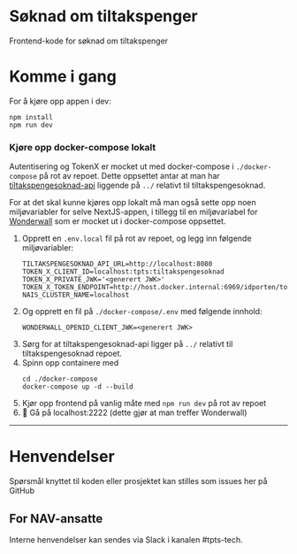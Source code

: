 # Søknad om tiltakspenger

Frontend-kode for søknad om tiltakspenger

# Komme i gang

For å kjøre opp appen i dev:

```
npm install
npm run dev
```

### Kjøre opp docker-compose lokalt

Autentisering og TokenX er mocket ut med docker-compose i `./docker-compose` på rot av repoet. 
Dette oppsettet antar at man har [tiltakspengesoknad-api](https://github.com/navikt/tiltakspengesoknad-api)
liggende på `../` relativt til tiltakspengesoknad.

For at det skal kunne kjøres opp lokalt må man også sette opp noen miljøvariabler for selve NextJS-appen, i tillegg til en
miljøvariabel for [Wonderwall](https://github.com/nais/wonderwall) som er mocket ut i docker-compose oppsettet.

1. Opprett en `.env.local` fil på rot av repoet, og legg inn følgende miljøvariabler:
    ```
    TILTAKSPENGESOKNAD_API_URL=http://localhost:8080
    TOKEN_X_CLIENT_ID=localhost:tpts:tiltakspengesoknad
    TOKEN_X_PRIVATE_JWK='<generert JWK>'
    TOKEN_X_TOKEN_ENDPOINT=http://host.docker.internal:6969/idporten/token
    NAIS_CLUSTER_NAME=localhost
    ```
2. Og opprett en fil på `./docker-compose/.env` med følgende innhold:
    ```
    WONDERWALL_OPENID_CLIENT_JWK=<generert JWK>
    ```
3. Sørg for at tiltakspengesoknad-api ligger på `../` relativt til tiltakspengesoknad repoet.
4. Spinn opp containere med 
    ```
    cd ./docker-compose
    docker-compose up -d --build
    ```
5. Kjør opp frontend på vanlig måte med `npm run dev` på rot av repoet 
6. :rocket: Gå på localhost:2222 (dette gjør at man treffer Wonderwall)

---

# Henvendelser

Spørsmål knyttet til koden eller prosjektet kan stilles som issues her på GitHub

## For NAV-ansatte

Interne henvendelser kan sendes via Slack i kanalen #tpts-tech.
